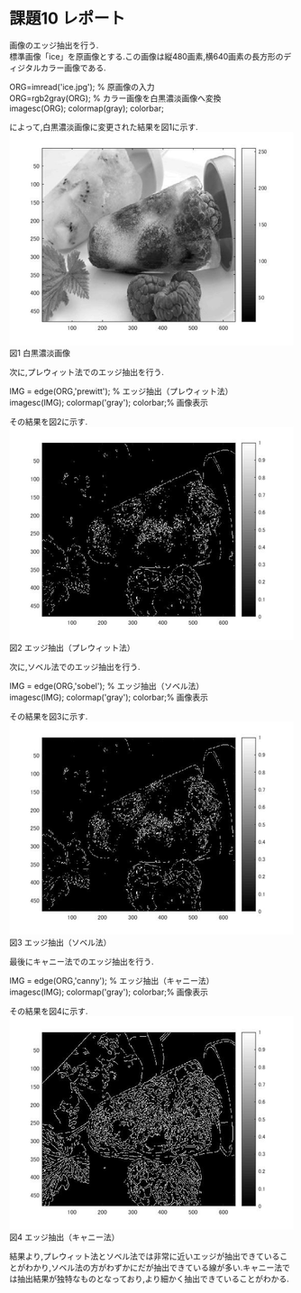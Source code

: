 # 課題10 レポート 

画像のエッジ抽出を行う.  
標準画像「ice」を原画像とする.この画像は縦480画素,横640画素の長方形のディジタルカラー画像である.  

ORG=imread('ice.jpg'); % 原画像の入力  
ORG=rgb2gray(ORG); % カラー画像を白黒濃淡画像へ変換  
imagesc(ORG); colormap(gray); colorbar;  

によって,白黒濃淡画像に変更された結果を図1に示す.  
![白黒濃淡画像](https://github.com/MakotoSaito/lecture_image_processing/blob/master/Kekka/kadai10/kadai10_00.jpg?raw=true)  
図1 白黒濃淡画像  

次に,プレウィット法でのエッジ抽出を行う.  

IMG = edge(ORG,'prewitt'); % エッジ抽出（プレウィット法）  
imagesc(IMG); colormap('gray'); colorbar;% 画像表示  

その結果を図2に示す.  
![エッジ抽出（プレウィット法）](https://github.com/MakotoSaito/lecture_image_processing/blob/master/Kekka/kadai10/kadai10_01.jpg?raw=true)  
図2 エッジ抽出（プレウィット法）  

次に,ソベル法でのエッジ抽出を行う.  

IMG = edge(ORG,'sobel'); % エッジ抽出（ソベル法）  
imagesc(IMG); colormap('gray'); colorbar;% 画像表示  

その結果を図3に示す.  
![エッジ抽出（ソベル法）](https://github.com/MakotoSaito/lecture_image_processing/blob/master/Kekka/kadai10/kadai10_02.jpg?raw=true)  
図3 エッジ抽出（ソベル法）  

最後にキャニー法でのエッジ抽出を行う.  

IMG = edge(ORG,'canny'); % エッジ抽出（キャニー法）  
imagesc(IMG); colormap('gray'); colorbar;% 画像表示  

その結果を図4に示す.  
![エッジ抽出（キャニー法）](https://github.com/MakotoSaito/lecture_image_processing/blob/master/Kekka/kadai10/kadai10_03.jpg?raw=true)  
図4 エッジ抽出（キャニー法）  

結果より,プレウィット法とソベル法では非常に近いエッジが抽出できていることがわかり,ソベル法の方がわずかにだが抽出できている線が多い.キャニー法では抽出結果が独特なものとなっており,より細かく抽出できていることがわかる.  
